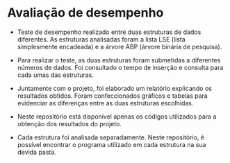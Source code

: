 # Avaliação de desempenho
* Teste de desempenho realizado entre duas estruturas de dados diferentes. As estruturas analisadas foram a lista LSE (lista simplesmente encadeada) e a árvore ABP (árvore binária de pesquisa).
* Para realizar o teste, as duas estruturas foram submetidas a diferentes números de dados. Foi consultado o tempo de inserção e consulta para cada umas das estruturas.
* Juntamente com o projeto, foi elaborado um relatório explicando os resultados obtidos. Foram confeccionados gráficos e tabelas para evidenciar as diferenças entre as duas estruturas escolhidas.
* Neste repositório está disponível apenas os códigos utilizados para a obtenção dos resultados do projeto.

* Cada estrutura foi analisada separadamente. Neste repositório, é possível encontrar o programa utilizado em cada estrutura na sua devida pasta.
